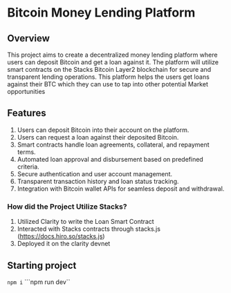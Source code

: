 # Bitcoin Money Lending Platform

## Overview
This project aims to create a decentralized money lending platform where users can deposit Bitcoin and get a loan against it. The platform will utilize smart contracts on the Stacks Bitcoin Layer2 blockchain for secure and transparent lending operations. This platform helps the users get loans against their BTC which they can use to tap into other potential Market opportunities

## Features
1. Users can deposit Bitcoin into their account on the platform.
2. Users can request a loan against their deposited Bitcoin.
3. Smart contracts handle loan agreements, collateral, and repayment terms.
4. Automated loan approval and disbursement based on predefined criteria.
5. Secure authentication and user account management.
6. Transparent transaction history and loan status tracking.
7. Integration with Bitcoin wallet APIs for seamless deposit and withdrawal.

### How did the Project Utilize Stacks?
1.  Utilized  Clarity to write the Loan Smart Contract
2.  Interacted with Stacks contracts through stacks.js (https://docs.hiro.so/stacks.js)
3.  Deployed it on the clarity devnet


## Starting project         
```npm i```
```npm run dev``